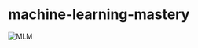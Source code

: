 # machine-learning-mastery
![MLM](https://media-exp1.licdn.com/dms/image/C561BAQHD7ipUgQVVVw/company-background_10000/0?e=2159024400&v=beta&t=svvLyVZFompKrzMr1A7pfYfi_Bv14mruQyEWKJOlDvc)
